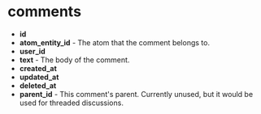 # comments

- **id**
- **atom_entity_id** - The atom that the comment belongs to.
- **user_id**
- **text** - The body of the comment.
- **created_at**
- **updated_at**
- **deleted_at**
- **parent_id** - This comment's parent. Currently unused, but it would be used for threaded discussions.